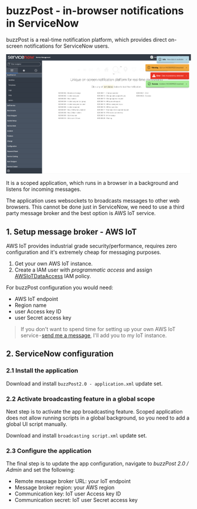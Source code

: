 # buzzPost - in-browser notifications in ServiceNow

buzzPost is a real-time notification platform, which provides direct on-screen notifications for ServiceNow users.

![img](/img/bzp2_sandbox.png)

It is a scoped application, which runs in a browser in a background and listens for incoming messages.

The application uses websockets to broadcasts messages to other web browsers. This cannot be done just in ServiceNow, we need to use a third party message broker and the best option is AWS IoT service.

## 1. Setup message broker - AWS IoT

AWS IoT provides industrial grade security/performance, requires zero configuration and it's extremely cheap for messaging purposes.

 1. Get your own AWS IoT instance.
 2. Create a IAM user with *programmatic access* and assign [AWSIoTDataAccess](https://docs.aws.amazon.com/iot/latest/developerguide/iam-policies.html) IAM policy.

For buzzPost configuration you would need:

- AWS IoT endpoint
- Region name
- user Access key ID
- user Secret access key

>If you don't want to spend time for setting up your own AWS IoT service - [send me a message](mailto:support@elinsoftware.com), I'll add you to my IoT instance.

## 2. ServiceNow configuration

### 2.1 Install the application

Download and install `buzzPost2.0 - application.xml` update set.

### 2.2 Activate broadcasting feature in a global scope

Next step is to activate the app broadcasting feature. Scoped application does not allow running scripts in a global background, so you need to add a global UI script manually.

Download and install `broadcasting script.xml` update set.

### 2.3 Configure the application

The final step is to update the app configuration, navigate to *buzzPost 2.0 / Admin* and set the following:

- Remote message broker URL: your IoT endpoint
- Message broker region: your AWS region
- Communication key: IoT user Access key ID
- Communication secret: IoT user Secret access key